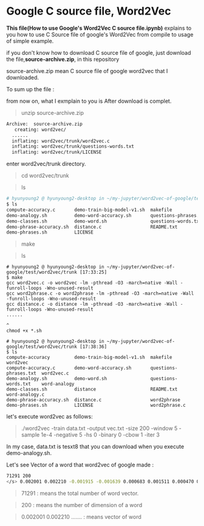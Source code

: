# Google C source file, Word2Vec

**This file(How to use Google's Word2Vec C source file.ipynb)** explains to you how to use C Source file of google's Word2Vec from compile to usage of simple example.

if you don't know how to download C source file of google, just download the file,**source-archive.zip**, in this repository 

source-archive.zip mean C source file of google word2vec that I downloaded.

To sum up the file : 

from now on, what I exmplain to you is After download is complet. 

> unzip source-archive.zip

```bash
Archive:  source-archive.zip
   creating: word2vec/
  ......
  inflating: word2vec/trunk/word2vec.c  
  inflating: word2vec/trunk/questions-words.txt  
  inflating: word2vec/trunk/LICENSE  
```

enter word2vec/trunk directory. 

> cd word2vec/trunk

> ls 

```bash
# hyunyoung2 @ hyunyoung2-desktop in ~/my-jupyter/word2vec-of-google/test/word2vec/trunk [17:29:10] 
$ ls
compute-accuracy.c       demo-train-big-model-v1.sh  makefile               word2vec.c
demo-analogy.sh          demo-word-accuracy.sh       questions-phrases.txt  word-analogy.c
demo-classes.sh          demo-word.sh                questions-words.txt
demo-phrase-accuracy.sh  distance.c                  README.txt
demo-phrases.sh          LICENSE     
```

> make 

> ls 

```
# hyunyoung2 @ hyunyoung2-desktop in ~/my-jupyter/word2vec-of-google/test/word2vec/trunk [17:33:25] 
$ make
gcc word2vec.c -o word2vec -lm -pthread -O3 -march=native -Wall -funroll-loops -Wno-unused-result
gcc word2phrase.c -o word2phrase -lm -pthread -O3 -march=native -Wall -funroll-loops -Wno-unused-result
gcc distance.c -o distance -lm -pthread -O3 -march=native -Wall -funroll-loops -Wno-unused-result
......
                                                                                                   ^
chmod +x *.sh

# hyunyoung2 @ hyunyoung2-desktop in ~/my-jupyter/word2vec-of-google/test/word2vec/trunk [17:38:36] 
$ ls
compute-accuracy         demo-train-big-model-v1.sh  makefile               word2vec
compute-accuracy.c       demo-word-accuracy.sh       questions-phrases.txt  word2vec.c
demo-analogy.sh          demo-word.sh                questions-words.txt    word-analogy
demo-classes.sh          distance                    README.txt             word-analogy.c
demo-phrase-accuracy.sh  distance.c                  word2phrase
demo-phrases.sh          LICENSE                     word2phrase.c

```

let's execute word2vec as follows:

> ./word2vec -train data.txt -output vec.txt -size 200 -window 5 -sample 1e-4 -negative 5 -hs 0 -binary 0 -cbow 1 -iter 3

In my case, data.txt is tesxt8 that you can download when you execute demo-analogy.sh. 

Let's see Vector of a word that word2vec of google made :

```bash 
71291 200
</s> 0.002001 0.002210 -0.001915 -0.001639 0.000683 0.001511 0.000470 0.000106 -0.001802 0.001109 -0.002178 0.000625 -0.000376 -0.000479 -0.001658 -0.000941 0.001290 0.001513 0.001485 0.000799 0.000772 -0.001901 -0.002048 0.002485 0.001901 0.001545 -0.000302 0.002008 -0.000247 0.000367 -0.000075 -0.001492 0.000656 -0.000669 -0.001913 0.002377 0.002190 -0.000548 -0.000113 0.000255 -0.001819 -0.002004 0.002277 0.000032 -0.001291 -0.001521 -0.001538 0.000848 0.000101 0.000666 -0.002107 -0.001904 -0.000065 0.000572 0.001275 -0.001585 0.002040 0.000463 0.000560 -0.000304 0.001493 -0.001144 -0.001049 0.001079 -0.000377 0.000515 0.000902 -0.002044 -0.000992 0.001457 0.002116 0.001966 -0.001523 -0.001054 -0.000455 0.001001 -0.001894 0.001499 0.001394 -0.000799 -0.000776 -0.001119 0.002114 0.001956 -0.000590 0.002107 0.002410 0.000908 0.002491 -0.001556 -0.000766 -0.001054 -0.001454 0.001407 0.000790 0.000212 -0.001097 0.000762 0.001530 0.0
```
 > 71291 : means the total number of word vector. 
 
 > 200 : means the number of dimension of a word
 
 > </s> 0.002001 0.002210 ....... : means vector of </s> word
